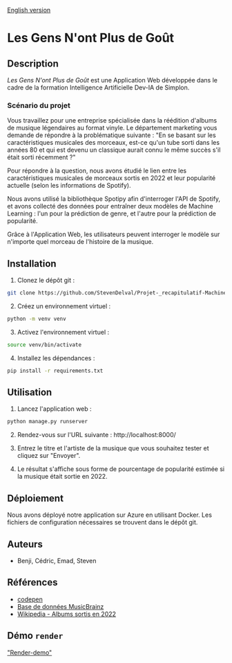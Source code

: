 [English version](README-en.md)

# Les Gens N'ont Plus de Goût
## Description
*Les Gens N'ont Plus de Goût* est une Application Web développée dans le cadre de la formation Intelligence Artificielle Dev-IA de Simplon.

### Scénario du projet

Vous travaillez pour une entreprise spécialisée dans la réédition d'albums de musique légendaires au format vinyle. Le département marketing vous demande de répondre à la problématique suivante : "En se basant sur les caractéristiques musicales des morceaux, est-ce qu'un tube sorti dans les années 80 et qui est devenu un classique aurait connu le même succès s'il était sorti récemment ?"

Pour répondre à la question, nous avons étudié le lien entre les caractéristiques musicales de morceaux sortis en 2022 et leur popularité actuelle (selon les informations de Spotify).

Nous avons utilisé la bibliothèque Spotipy afin d'interroger l'API de Spotify, et avons collecté des données pour entraîner deux modèles de Machine Learning : l'un pour la prédiction de genre, et l'autre pour la prédiction de popularité.

Grâce à l'Application Web, les utilisateurs peuvent interroger le modèle sur n'importe quel morceau de l'histoire de la musique.


## Installation
1. Clonez le dépôt git :
```bash
git clone https://github.com/StevenDelval/Projet-_recapitulatif-Machine_Learning
```

2. Créez un environnement virtuel :
```bash
python -m venv venv
```

3. Activez l'environnement virtuel :
```bash
source venv/bin/activate
```

4. Installez les dépendances :
```bash
pip install -r requirements.txt
```

## Utilisation

1. Lancez l'application web :
```bash
python manage.py runserver
```

2. Rendez-vous sur l'URL suivante : http://localhost:8000/


3. Entrez le titre et l'artiste de la musique que vous souhaitez tester et cliquez sur "Envoyer".

4. Le résultat s'affiche sous forme de pourcentage de popularité estimée si la musique était sortie en 2022.

## Déploiement
Nous avons déployé notre application sur Azure en utilisant Docker. Les fichiers de configuration nécessaires se trouvent dans le dépôt git.

## Auteurs
- Benji, Cédric, Emad, Steven

## Références
- [codepen](https://codepen.io/devparth/pen/dxpKKZ)
- [Base de données MusicBrainz](https://musicbrainz.org/doc/MusicBrainz_Database)
- [Wikipedia - Albums sortis en 2022](https://en.wikipedia.org/wiki/List_of_2022_albums_(January%E2%80%93June))

## Démo `render`
["Render-demo"](https://django-spotipy-test.onrender.com/)
